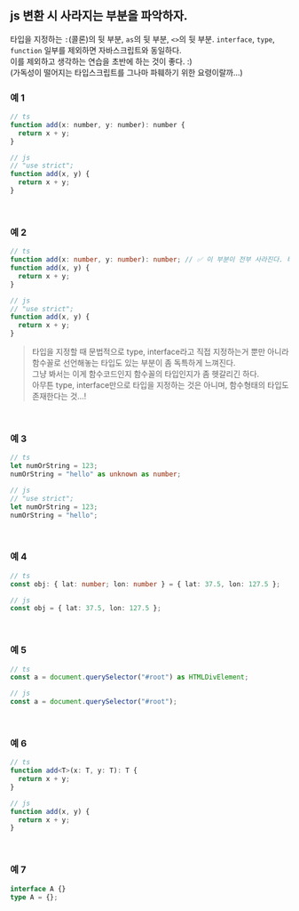## js 변환 시 사라지는 부분을 파악하자.

타입을 지정하는 `:`(콜론)의 뒷 부분, `as`의 뒷 부분, `<>`의 뒷 부분. `interface`, `type`, `function` 일부를 제외하면 자바스크립트와 동일하다.<br />
이를 제외하고 생각하는 연습을 초반에 하는 것이 좋다. :) <br />
(가독성이 떨어지는 타입스크립트를 그나마 파훼하기 위한 요령이랄까...)

### 예 1

```js
// ts
function add(x: number, y: number): number {
  return x + y;
}

// js
// "use strict";
function add(x, y) {
  return x + y;
}
```

<br />

### 예 2

```ts
// ts
function add(x: number, y: number): number; // ✅ 이 부분이 전부 사라진다. 타입으로 사용된다. 😲
function add(x, y) {
  return x + y;
}

// js
// "use strict";
function add(x, y) {
  return x + y;
}
```
> 타입을 지정할 때 문법적으로 type, interface라고 직접 지정하는거 뿐만 아니라 함수꼴로 선언해놓는 타입도 있는 부분이 좀 독특하게 느껴진다.<br />
> 그냥 봐서는 이게 함수코드인지 함수꼴의 타입인지가 좀 헷갈리긴 하다.<br />
> 아무튼 type, interface만으로 타입을 지정하는 것은 아니며, 함수형태의 타입도 존재한다는 것...!


<br />

### 예 3

```ts
// ts
let numOrString = 123;
numOrString = "hello" as unknown as number;

// js
// "use strict";
let numOrString = 123;
numOrString = "hello";
```

<br />

### 예 4

```ts
// ts
const obj: { lat: number; lon: number } = { lat: 37.5, lon: 127.5 };

// js
const obj = { lat: 37.5, lon: 127.5 };
```

<br />

### 예 5

```ts
// ts
const a = document.querySelector("#root") as HTMLDivElement;

// js
const a = document.querySelector("#root");
```

<br />

### 예 6

```ts
// ts
function add<T>(x: T, y: T): T {
  return x + y;
}

// js
function add(x, y) {
  return x + y;
}
```

<br />

### 예 7

```ts
interface A {}
type A = {};
```

<br />
